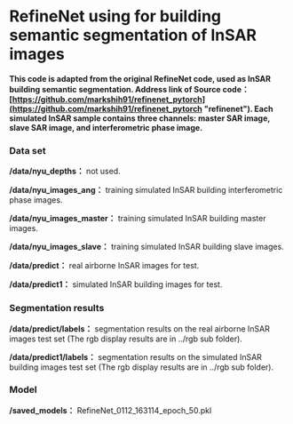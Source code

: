 # RefineNet using for building semantic segmentation of InSAR images

**This code is adapted from the original RefineNet code, used as InSAR building semantic segmentation.
Address link of Source code：[https://github.com/markshih91/refinenet_pytorch](https://github.com/markshih91/refinenet_pytorch "refinenet"). Each simulated InSAR sample contains three channels: master SAR image, slave SAR image, and interferometric phase image.**

### Data set
**/data/nyu_depths：** not used. 

**/data/nyu_images_ang：** training simulated InSAR building interferometric phase images.

**/data/nyu_images_master：** training simulated InSAR building master images.

**/data/nyu_images_slave：** training simulated InSAR building slave images.

**/data/predict：** real airborne InSAR images for test.

**/data/predict1：** simulated InSAR building images for test.

### Segmentation results
**/data/predict/labels：** segmentation results on the real airborne InSAR images test set (The rgb display results are in ../rgb sub folder).

**/data/predict1/labels：** segmentation results on the simulated InSAR building images test set (The rgb display results are in ../rgb sub folder).

### Model
**/saved_models：** RefineNet_0112_163114_epoch_50.pkl